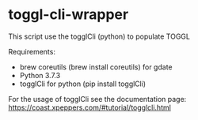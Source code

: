 # toggl-cli-wrapper

This script use the togglCli (python) to populate TOGGL

Requirements:
  - brew coreutils (brew install coreutils) for gdate
  - Python 3.7.3
  - togglCli for python (pip install togglCli)
  
For the usage of togglCli see the documentation page: https://coast.xpeppers.com/#tutorial/togglcli.html
